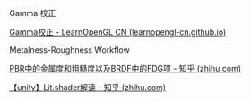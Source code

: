 Gamma 校正

[Gamma校正 - LearnOpenGL CN (learnopengl-cn.github.io)](https://learnopengl-cn.github.io/05%20Advanced%20Lighting/02%20Gamma%20Correction/)

Metalness-Roughness Workflow

[PBR中的金属度和粗糙度以及BRDF中的FDG项 - 知乎 (zhihu.com)](https://zhuanlan.zhihu.com/p/304191958)

[【unity】Lit.shader解读 - 知乎 (zhihu.com)](https://zhuanlan.zhihu.com/p/366048579)